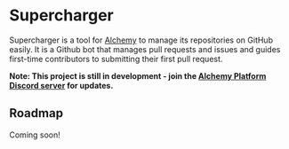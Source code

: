 # Supercharger

Supercharger is a tool for [Alchemy](https://alchemy.com) to manage its repositories on GitHub easily. It is a Github bot that manages pull requests and issues and guides first-time contributors to submitting their first pull request.

**Note: This project is still in development - join the [Alchemy Platform Discord server](https://discord.gg/RbZtCrzWKY) for updates.**

## Roadmap

Coming soon!
